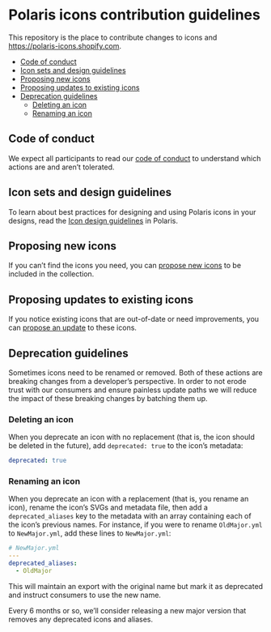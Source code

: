 # Polaris icons contribution guidelines

This repository is the place to contribute changes to icons and <https://polaris-icons.shopify.com>.

- [Code of conduct](#code-of-conduct)
- [Icon sets and design guidelines](#icon-sets-and-design-guidelines)
- [Proposing new icons](#proposing-new-icons)
- [Proposing updates to existing icons](#proposing-updates-to-existing-icons)
- [Deprecation guidelines](#deprecation-guidelines)
  - [Deleting an icon](#deleting-an-icon)
  - [Renaming an icon](#renaming-an-icon)

## Code of conduct

We expect all participants to read our [code of conduct](https://github.com/Shopify/polaris/blob/main/.github/CODE_OF_CONDUCT.md) to understand which actions are and aren’t tolerated.

## Icon sets and design guidelines

To learn about best practices for designing and using Polaris icons in your designs, read the [Icon design guidelines](https://polaris.shopify.com/design/icons) in Polaris.

## Proposing new icons

If you can’t find the icons you need, you can [propose new icons](https://github.com/Shopify/polaris/issues/new) to be included in the collection.

## Proposing updates to existing icons

If you notice existing icons that are out-of-date or need improvements, you can [propose an update](https://github.com/Shopify/polaris/issues/new) to these icons.

## Deprecation guidelines

Sometimes icons need to be renamed or removed. Both of these actions are breaking changes from a developer’s perspective. In order to not erode trust with our consumers and ensure painless update paths we will reduce the impact of these breaking changes by batching them up.

### Deleting an icon

When you deprecate an icon with no replacement (that is, the icon should be deleted in the future), add `deprecated: true` to the icon’s metadata:

```yml
deprecated: true
```

### Renaming an icon

When you deprecate an icon with a replacement (that is, you rename an icon), rename the icon’s SVGs and metadata file, then add a `deprecated_aliases` key to the metadata with an array containing each of the icon’s previous names. For instance, if you were to rename `OldMajor.yml` to `NewMajor.yml`, add these lines to `NewMajor.yml`:

```yml
# NewMajor.yml
---
deprecated_aliases:
  - OldMajor
```

This will maintain an export with the original name but mark it as deprecated and instruct consumers to use the new name.

Every 6 months or so, we’ll consider releasing a new major version that removes any deprecated icons and aliases.
